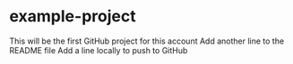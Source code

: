 # example-project
This will be the first GitHub project for this account
Add another line to the README file
Add a line locally to push to GitHub
